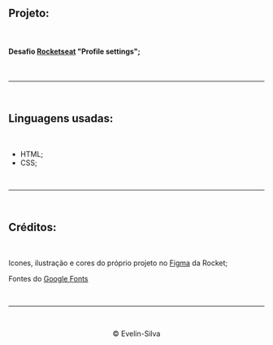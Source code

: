 ## Projeto:

<br>

#### Desafio [Rocketseat](https://www.rocketseat.com.br/?utm_source=google&utm_medium=cpc&utm_campaign=lead&utm_term=perpetuo&utm_content=institucional-lead-home-texto-lead-brandkws-none-none-institucional-none-none-br-google&gclid=CjwKCAjwsvujBhAXEiwA_UXnAPsL6ew3Qp0uJBhQNaAADv30-6DK4nF0K0E9VyDvPRjZsCKITDMpOBoCmKMQAvD_BwE) "Profile settings";

<br>

---

<br>

## Linguagens usadas:

<br>

- HTML;
- CSS;

<br>

---

<br>

## Créditos:

<br>

Icones, ilustração e cores do próprio projeto no [Figma](https://www.figma.com/community/file/1245736372337157133) da Rocket;

Fontes do [Google Fonts](https://fonts.google.com)

<br>

---

<br>

<p align="center">&copy Evelin-Silva</p>